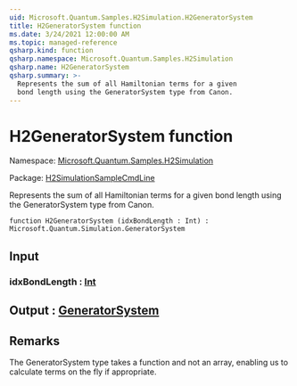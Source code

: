 ```yaml
---
uid: Microsoft.Quantum.Samples.H2Simulation.H2GeneratorSystem
title: H2GeneratorSystem function
ms.date: 3/24/2021 12:00:00 AM
ms.topic: managed-reference
qsharp.kind: function
qsharp.namespace: Microsoft.Quantum.Samples.H2Simulation
qsharp.name: H2GeneratorSystem
qsharp.summary: >-
  Represents the sum of all Hamiltonian terms for a given
  bond length using the GeneratorSystem type from Canon.
---
```


# H2GeneratorSystem function

Namespace: [Microsoft.Quantum.Samples.H2Simulation](xref:Microsoft.Quantum.Samples.H2Simulation)

Package: [H2SimulationSampleCmdLine](https://nuget.org/packages/H2SimulationSampleCmdLine)


Represents the sum of all Hamiltonian terms for a givenbond length using the GeneratorSystem type from Canon.

```qsharp
function H2GeneratorSystem (idxBondLength : Int) : Microsoft.Quantum.Simulation.GeneratorSystem
```


## Input

### idxBondLength : [Int](xref:microsoft.quantum.lang-ref.int)





## Output : [GeneratorSystem](xref:Microsoft.Quantum.Simulation.GeneratorSystem)



## Remarks

The GeneratorSystem type takes a function and not anarray, enabling us to calculate terms on the fly ifappropriate.